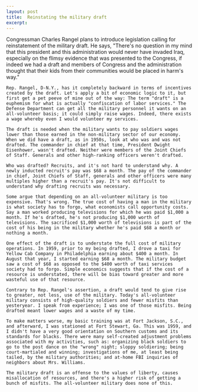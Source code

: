 ```yaml
---
layout: post
title:  Reinstating the military draft
excerpt:
---
```












Congressman Charles Rangel plans to introduce legislation calling for reinstatement of the military draft. He says, "There's no question in my mind that this president and this administration would never have invaded Iraq, especially on the flimsy evidence that was presented to the Congress, if indeed we had a draft and members of Congress and the administration thought that their kids from their communities would be placed in harm's way."

	Rep. Rangel, D-N.Y., has it completely backward in terms of incentives created by the draft. Let's apply a bit of economic logic to it, but first get a pet peeve of mine out of the way: The term "draft" is a euphemism for what is actually "confiscation of labor services." The Defense Department can get all the military personnel it wants on an all-volunteer basis; it could simply raise wages. Indeed, there exists a wage whereby even I would volunteer my services.

	The draft is needed when the military wants to pay soldiers wages lower than those earned in the non-military sector of our economy. When we did have a draft, as in 1950s, look at who was and was not drafted. The commander in chief at that time, President Dwight Eisenhower, wasn't drafted. Neither were members of the Joint Chiefs of Staff. Generals and other high-ranking officers weren't drafted.

	Who was drafted? Recruits, and it's not hard to understand why. A newly inducted recruit's pay was $68 a month. The pay of the commander in chief, Joint Chiefs of Staff, generals and other officers were many multiples higher than a recruit's pay. It's not difficult to understand why drafting recruits was necessary.

	Some argue that depending on an all-volunteer military is too expensive. That's wrong. The true cost of having a man in the military is what society has to forgo, what economists call opportunity costs. Say a man worked producing televisions for which he was paid $1,000 a month. If he's drafted, he's not producing $1,000 worth of televisions. The sacrificed $1,000 worth of televisions is part of the cost of his being in the military whether he's paid $68 a month or nothing a month.

	One effect of the draft is to understate the full cost of military operations. In 1959, prior to my being drafted, I drove a taxi for Yellow Cab Company in Philadelphia earning about $400 a month. In August that year, I started earning $68 a month. The military budget saw a cost of $68 as opposed to the $400 worth of taxi services society had to forgo. Simple economics suggests that if the cost of a resource is understated, there will be bias toward greater and more wasteful use of that resource.

	Contrary to Rep. Rangel's assertion, a draft would tend to give rise to greater, not less, use of the military. Today's all-volunteer military consists of high-quality soldiers and fewer misfits than yesteryear. I speak from experience; I was one of those misfits. Being drafted meant lower wages and a waste of my time.

	To make matters worse, my basic training was at Fort Jackson, S.C., and afterward, I was stationed at Fort Stewart, Ga. This was 1959, and I didn't have a very good orientation on Southern customs and its standards for blacks. There were many self-created adjustment problems associated with my activities, such as: organizing black soldiers to go to the post dance on the "wrong" night; sloppy soldiering; being court-martialed and winning; investigations of me, at least being tailed, by the military authorities; and at-home FBI inquiries of neighbors about Mrs. Williams.

	The military draft is an offense to the values of liberty, causes misallocation of resources, and there's a higher risk of getting a bunch of misfits. The all-volunteer military does none of this.


